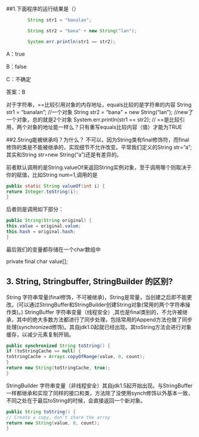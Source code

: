##1.下面程序的运行结果是（）
```java
        String str1 = "banalan";

        String str2 = "bana" + new String("lan");

        System.err.println(str1 == str2);
```
A：true

B：false

C：不确定

答案：B

对于字符串，==比较引用对象的内存地址，equals比较的是字符串的内容
String str1 = “banalan”; //一个对象
String str2 = “bana” + new String(“lan”); //new了一个对象，总的就是2个对象 System.err.println(str1 == str2); // ==是比较引用，两个对象的地址能一样么？只有重写equals比较内容（值）才能为TRUE

##2.String能被继承吗？为什么？
不可以，因为String类有final修饰符，而final修饰的类是不能被继承的，实现细节不允许改变。平常我们定义的String str=”a”;其实和String str=new String(“a”)还是有差异的。

前者默认调用的是String.valueOf来返回String实例对象，至于调用哪个则取决于你的赋值，比如String num=1,调用的是

```java
public static String valueOf(int i) { 
return Integer.toString(i); 
}
```
后者则是调用如下部分：
```java
public String(String original) { 
this.value = original.value; 
this.hash = original.hash; 
} 
```

最后我们的变量都存储在一个char数组中

private final char value[];

## 3. String, Stringbuffer, StringBuilder 的区别?
String 字符串常量(final修饰，不可被继承)，String是常量，当创建之后即不能更改。(可以通过StringBuffer和StringBuilder创建String对象(常用的两个字符串操作类)。)
StringBuffer 字符串变量（线程安全）,其也是final类别的，不允许被继承，其中的绝大多数方法都进行了同步处理，包括常用的Append方法也做了同步处理(synchronized修饰)。其自jdk1.0起就已经出现。其toString方法会进行对象缓存，以减少元素复制开销。
```java
public synchronized String toString() { 
if (toStringCache == null) { 
toStringCache = Arrays.copyOfRange(value, 0, count); 
} 
return new String(toStringCache, true); 
}
```
StringBuilder 字符串变量（非线程安全）其自jdk1.5起开始出现。与StringBuffer一样都继承和实现了同样的接口和类，方法除了没使用synch修饰以外基本一致，不同之处在于最后toString的时候，会直接返回一个新对象。
```java
public String toString() { 
// Create a copy, don’t share the array 
return new String(value, 0, count); 
}
```